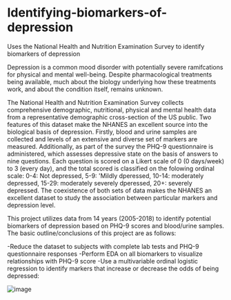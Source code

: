 # Identifying-biomarkers-of-depression
Uses the National Health and Nutrition Examination Survey to identify biomarkers of depression

  Depression is a common mood disorder with potentially severe ramifcations for physical and mental well-being. Despite pharmacological treatments being available, much about the biology underlying how these treatments work, and about the condition itself, remains unknown. 

The National Health and Nutrition Examination Survey collects comprehensive demographic, nutritional, physical and mental health data from a representative demographic cross-section of the US public. Two features of this dataset make the NHANES an excellent source into the biological basis of depression.  Firstly, blood and urine samples are collected and levels of an extensive and diverse set of markers are measured. Additionally, as part of the survey the PHQ-9 questionnaire is administered, which assesses depressive state on the basis of answers to nine questions. Each question is scored on a Likert scale of 0 (0 days/week) to 3 (every day), and the total scored is classified on the folowing ordinal scale: 0-4: Not depressed, 5-9: 'Mildly dperessed, 10-14: moderately depressed, 15-29: moderately severely dperessed, 20+: severely depressed. The coexistence of both sets of data makes the NHANES an excellent dataset to study the association between particular markers and depression level.

This project utilizes data from 14 years (2005-2018) to identify potential biomarkers of depression based on PHQ-9 scores and blood/urine samples. The basic outline/conclusions of this project are as follows:

  -Reduce the dataset to subjects with complete lab tests and PHQ-9 questionnaire responses
  -Perform EDA on all biomarkers to visualize relationships with PHQ-9 score
  -Use a multivariable ordinal logistic regression to identify markers that increase or decrease the odds of being depressed:

![image](https://user-images.githubusercontent.com/89553765/195697909-7105c57a-9a61-4f50-9b89-7291a54d44ec.png)
